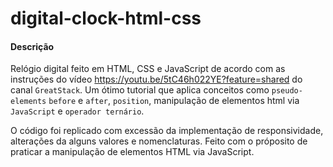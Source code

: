 # digital-clock-html-css

#### Descrição
Relógio digital feito em HTML, CSS e JavaScript de acordo com as instruções do vídeo https://youtu.be/5tC46h022YE?feature=shared do canal `GreatStack`. Um ótimo tutorial que aplica conceitos como `pseudo-elements` `before` e `after`, `position`, manipulação de elementos html via `JavaScript` e `operador ternário`.

O código foi replicado com excessão da implementação de responsividade, alterações da alguns valores e nomenclaturas. Feito com o próposito de praticar a manipulação de elementos HTML via JavaScript.
